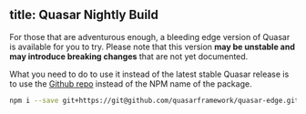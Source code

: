 title: Quasar Nightly Build
---

For those that are adventurous enough, a bleeding edge version of Quasar is available for you to try. Please note that this version **may be unstable and may introduce breaking changes** that are not yet documented.

What you need to do to use it instead of the latest stable Quasar release is to use the [Github repo](https://github.com/quasarframework/quasar-edge) instead of the NPM name of the package.

``` bash
npm i --save git+https://git@github.com/quasarframework/quasar-edge.git
```
